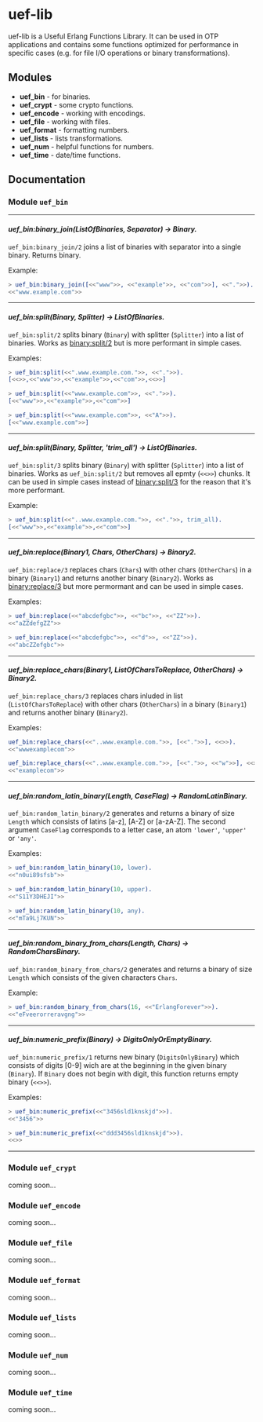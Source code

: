 # uef-lib
uef-lib is a Useful Erlang Functions Library. It can be used in OTP applications and contains some functions optimized for performance in specific cases (e.g. for file I/O operations or binary transformations).

## Modules
- **uef_bin** - for binaries.
- **uef_crypt** - some crypto functions.
- **uef_encode** - working with encodings.
- **uef_file** - working with files.
- **uef_format** - formatting numbers.
- **uef_lists** - lists transformations.
- **uef_num** - helpful functions for numbers.
- **uef_time** - date/time functions.

## Documentation

### Module `uef_bin`

<hr/>

#### *uef_bin:binary_join(ListOfBinaries, Separator) -> Binary.*<br/>
`uef_bin:binary_join/2` joins a list of binaries with separator into a single binary. Returns binary.

Example:
```erlang
> uef_bin:binary_join([<<"www">>, <<"example">>, <<"com">>], <<".">>).
<<"www.example.com">>
```

<hr/>

#### *uef_bin:split(Binary, Splitter) -> ListOfBinaries.*
`uef_bin:split/2` splits binary (`Binary`) with splitter (`Splitter`) into a list of binaries. Works as [binary:split/2](http://erlang.org/doc/man/binary.html#split-2) but is more performant in simple cases.

Examples:
```erlang
> uef_bin:split(<<".www.example.com.">>, <<".">>).
[<<>>,<<"www">>,<<"example">>,<<"com">>,<<>>]

> uef_bin:split(<<"www.example.com">>, <<".">>).
[<<"www">>,<<"example">>,<<"com">>]

> uef_bin:split(<<"www.example.com">>, <<"A">>).
[<<"www.example.com">>]
```

<hr/>

#### *uef_bin:split(Binary, Splitter, 'trim_all') -> ListOfBinaries.*
`uef_bin:split/3` splits binary (`Binary`) with splitter (`Splitter`) into a list of binaries. Works as `uef_bin:split/2` but removes all epmty (`<<>>`) chunks. It can be used in simple cases instead of  [binary:split/3](http://erlang.org/doc/man/binary.html#split-3) for the reason that it's more performant.

Example:
```erlang
> uef_bin:split(<<"..www.example.com.">>, <<".">>, trim_all).
[<<"www">>,<<"example">>,<<"com">>]
```

<hr/>

#### *uef_bin:replace(Binary1, Chars, OtherChars) -> Binary2.*
`uef_bin:replace/3` replaces chars (`Chars`) with other chars (`OtherChars`) in a binary (`Binary1`) and returns another binary (`Binary2`). Works as [binary:replace/3](http://erlang.org/doc/man/binary.html#replace-3) but more permormant and can be used in simple cases.

Examples:
```erlang
> uef_bin:replace(<<"abcdefgbc">>, <<"bc">>, <<"ZZ">>).
<<"aZZdefgZZ">>

> uef_bin:replace(<<"abcdefgbc">>, <<"d">>, <<"ZZ">>).
<<"abcZZefgbc">>
```

<hr/>

#### *uef_bin:replace_chars(Binary1, ListOfCharsToReplace, OtherChars) -> Binary2.*
`uef_bin:replace_chars/3` replaces chars inluded in list (`ListOfCharsToReplace`) with other chars (`OtherChars`) in a binary (`Binary1`) and returns another binary (`Binary2`).

Examples:
```erlang
uef_bin:replace_chars(<<"..www.example.com.">>, [<<".">>], <<>>).
<<"wwwexamplecom">>

uef_bin:replace_chars(<<"..www.example.com.">>, [<<".">>, <<"w">>], <<>>).
<<"examplecom">>
```

<hr/>

#### *uef_bin:random_latin_binary(Length, CaseFlag) -> RandomLatinBinary.*
`uef_bin:random_latin_binary/2` generates and returns a binary of size `Length` which consists of latins [a-z], [A-Z] or [a-zA-Z]. The second argument `CaseFlag` corresponds to a letter case, an atom `'lower'`, `'upper'` or `'any'`.

Examples:
```erlang
> uef_bin:random_latin_binary(10, lower).
<<"n0ui89sfsb">>

> uef_bin:random_latin_binary(10, upper).
<<"S11Y3DHEJI">>

> uef_bin:random_latin_binary(10, any).
<<"mTa9Lj7KUN">>
```

<hr/>

#### *uef_bin:random_binary_from_chars(Length, Chars) -> RandomCharsBinary.*
`uef_bin:random_binary_from_chars/2` generates and returns a binary of size `Length` which consists of the given characters `Chars`.

Example:
```erlang
> uef_bin:random_binary_from_chars(16, <<"ErlangForever">>).
<<"eFveerorreravgng">>
```

<hr/>

#### *uef_bin:numeric_prefix(Binary) -> DigitsOnlyOrEmptyBinary.*
`uef_bin:numeric_prefix/1` returns new binary (`DigitsOnlyBinary`) which consists of digits [0-9] wich are at the beginning in the given binary (`Binary`). If `Binary` does not begin with digit, this function returns empty binary (`<<>>`).

Examples:
```erlang
> uef_bin:numeric_prefix(<<"3456sld1knskjd">>).
<<"3456">>

> uef_bin:numeric_prefix(<<"ddd3456sld1knskjd">>).
<<>>
```

<hr/>

### Module `uef_crypt`
coming soon...

### Module `uef_encode`
coming soon...

### Module `uef_file`
coming soon...

### Module `uef_format`
coming soon...

### Module `uef_lists`
coming soon...

### Module `uef_num`
coming soon...

### Module `uef_time`
coming soon...

